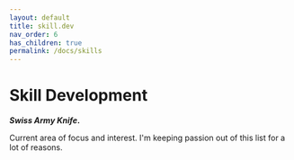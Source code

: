 ```yaml
---
layout: default
title: skill.dev
nav_order: 6
has_children: true
permalink: /docs/skills
---
```


# Skill Development

__*Swiss Army Knife*.__

Current area of focus and interest. I'm keeping passion out of this list for a lot of reasons.
